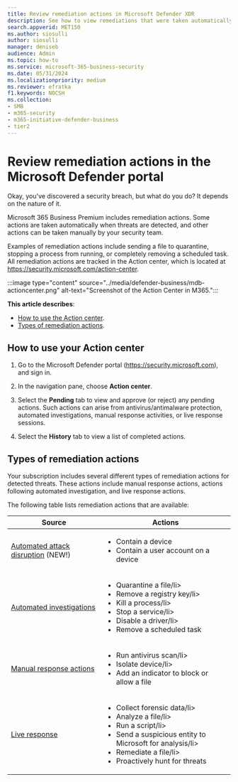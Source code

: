 ```yaml
---
title: Review remediation actions in Microsoft Defender XDR
description: See how to view remediations that were taken automatically or that are awaiting approval in the Action center.
search.appverid: MET150
ms.author: siosulli
author: siosulli
manager: deniseb
audience: Admin
ms.topic: how-to
ms.service: microsoft-365-business-security
ms.date: 05/31/2024
ms.localizationpriority: medium
ms.reviewer: efratka
f1.keywords: NOCSH
ms.collection:
- SMB
- m365-security
- m365-initiative-defender-business
- tier2
---
```


# Review remediation actions in the Microsoft Defender portal

Okay, you've discovered a security breach, but what do you do? It depends on the nature of it.

Microsoft 365 Business Premium includes remediation actions. Some actions are taken automatically when threats are detected, and other actions can be taken manually by your security team.

Examples of remediation actions include sending a file to quarantine, stopping a process from running, or completely removing a scheduled task. All remediation actions are tracked in the Action center, which is located at <https://security.microsoft.com/action-center>.

:::image type="content" source="../media/defender-business/mdb-actioncenter.png" alt-text="Screenshot of the Action Center in M365.":::

**This article describes**:

- [How to use the Action center](#how-to-use-your-action-center).
- [Types of remediation actions](#types-of-remediation-actions).

## How to use your Action center

1. Go to the Microsoft Defender portal (<https://security.microsoft.com>), and sign in.

2. In the navigation pane, choose **Action center**.

3. Select the **Pending** tab to view and approve (or reject) any pending actions. Such actions can arise from antivirus/antimalware protection, automated investigations, manual response activities, or live response sessions.

4. Select the **History** tab to view a list of completed actions.

## Types of remediation actions

Your subscription includes several different types of remediation actions for detected threats. These actions include manual response actions, actions following automated investigation, and live response actions.

The following table lists remediation actions that are available:

|Source|Actions|
|---|---|
|[Automated attack disruption](../security/defender-business/mdb-attack-disruption.md) (NEW!)|<ul><li>Contain a device</li><li>Contain a user account on a device</li></ul>|
|[Automated investigations](../security/defender-endpoint/automated-investigations.md)|<ul><li>Quarantine a file/li><li>Remove a registry key/li><li>Kill a process/li><li>Stop a service/li><li>Disable a driver/li><li>Remove a scheduled task</li></ul>|
|[Manual response actions](../security/defender-endpoint/respond-machine-alerts.md)|<ul><li>Run antivirus scan/li><li>Isolate device/li><li>Add an indicator to block or allow a file</li></ul>|
|[Live response](../security/defender-endpoint/live-response.md)|<ul><li>Collect forensic data/li><li>Analyze a file/li><li>Run a script/li><li>Send a suspicious entity to Microsoft for analysis/li><li>Remediate a file/li><li>Proactively hunt for threats</li></ul>|
